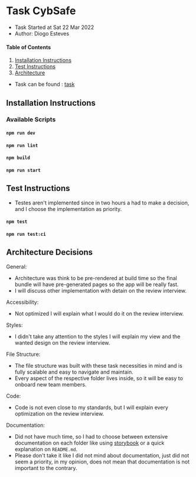 # Task CybSafe

* Task Started at Sat 22 Mar 2022
* Author: Diogo Esteves

#### Table of Contents

1. [Installation Instructions](#installation-instructions)
2. [Test Instructions](#test-instructions)
3. [Architecture](#architecture-decisions)

- Task can be found : [task](https://cybsafewiki.notion.site/CybSafe-React-Challenge-a2954659c5ed4a11a9e6cda2c737f1a5)

## Installation Instructions

### Available Scripts

#### `npm run dev`

#### `npm run lint`

#### `npm build`

#### `npm run start`

## Test Instructions

- Testes aren't implemented since in two hours a had to make a decision, and I choose the implementation as priority.

#### `npm test`

#### `npm run test:ci`

## Architecture Decisions

General:

- Architecture was think to be pre-rendered at build time so the final bundle will have pre-generated pages so the app
  will be really fast.
- I will discuss other implementation with detain on the review interview.

Accessibility:

- Not optimized I will explain what I would do it on the review interview.

Styles:

- I didn't take any attention to the styles I will explain my view and the wanted design on the review interview.

File Structure:

- The file structure was built with these task necessities in mind and is fully scalable and easy to navigate and
  maintain.
- Every aspect of the respective folder lives inside, so it will be easy to onboard new team members.

Code:

- Code is not even close to my standards, but I will explain every optimization on the review interview.

Documentation:

- Did not have much time, so I had to choose between extensive documentation on each folder like
  using [storybook](https://storybook.js.org/) or a quick explanation on `README.md`.
- Please don't take it like I did not mind about documentation, just did not seem a priority, in my opinion, does not
  mean that documentation is not important to the contrary.
